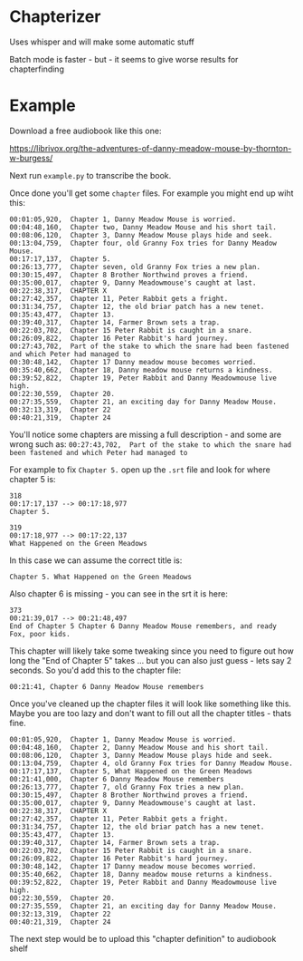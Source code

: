 # Chapterizer


Uses whisper and will make some automatic stuff


Batch mode is faster - but - it seems to give worse results for chapterfinding



# Example

Download a free audiobook like this one:

https://librivox.org/the-adventures-of-danny-meadow-mouse-by-thornton-w-burgess/

Next run `example.py` to transcribe the book.

Once done you'll get some `chapter` files. For example you might end up wiht this:


```
00:01:05,920,  Chapter 1, Danny Meadow Mouse is worried.
00:04:48,160,  Chapter two, Danny Meadow Mouse and his short tail.
00:08:06,120,  Chapter 3, Danny Meadow Mouse plays hide and seek.
00:13:04,759,  Chapter four, old Granny Fox tries for Danny Meadow Mouse.
00:17:17,137,  Chapter 5.
00:26:13,777,  Chapter seven, old Granny Fox tries a new plan.
00:30:15,497,  Chapter 8 Brother Northwind proves a friend.
00:35:00,017,  chapter 9, Danny Meadowmouse's caught at last.
00:22:38,317,  CHAPTER X
00:27:42,357,  Chapter 11, Peter Rabbit gets a fright.
00:31:34,757,  Chapter 12, the old briar patch has a new tenet.
00:35:43,477,  Chapter 13.
00:39:40,317,  Chapter 14, Farmer Brown sets a trap.
00:22:03,702,  Chapter 15 Peter Rabbit is caught in a snare.
00:26:09,822,  Chapter 16 Peter Rabbit's hard journey.
00:27:43,702,  Part of the stake to which the snare had been fastened and which Peter had managed to
00:30:48,142,  Chapter 17 Danny meadow mouse becomes worried.
00:35:40,662,  Chapter 18, Danny meadow mouse returns a kindness.
00:39:52,822,  Chapter 19, Peter Rabbit and Danny Meadowmouse live high.
00:22:30,559,  Chapter 20.
00:27:35,559,  Chapter 21, an exciting day for Danny Meadow Mouse.
00:32:13,319,  Chapter 22
00:40:21,319,  Chapter 24
```

You'll notice some chapters are missing a full description - and some are wrong such as:
`00:27:43,702,  Part of the stake to which the snare had been fastened and which Peter had managed to`

For example to fix `Chapter 5.` open up the `.srt` file and look for where chapter 5 is:

```
318
00:17:17,137 --> 00:17:18,977
Chapter 5.

319
00:17:18,977 --> 00:17:22,137
What Happened on the Green Meadows
```

In this case we can assume the correct title is:

`Chapter 5. What Happened on the Green Meadows`


Also chapter 6 is missing - you can see in the srt it is here:

```srt
373
00:21:39,017 --> 00:21:48,497
End of Chapter 5 Chapter 6 Danny Meadow Mouse remembers, and ready Fox, poor kids.
```
This chapter will likely take some tweaking since you need to figure out how long the "End of Chapter 5" takes ... but you can also just guess - lets say 2 seconds. So you'd add this to the chapter file:

```
00:21:41, Chapter 6 Danny Meadow Mouse remembers
```

Once you've cleaned up the chapter files it will look like something like this. Maybe you are too lazy and don't want to fill out all the chapter titles - thats fine.


```
00:01:05,920,  Chapter 1, Danny Meadow Mouse is worried.
00:04:48,160,  Chapter 2, Danny Meadow Mouse and his short tail.
00:08:06,120,  Chapter 3, Danny Meadow Mouse plays hide and seek.
00:13:04,759,  Chapter 4, old Granny Fox tries for Danny Meadow Mouse.
00:17:17,137,  Chapter 5, What Happened on the Green Meadows
00:21:41,000,  Chapter 6 Danny Meadow Mouse remembers
00:26:13,777,  Chapter 7, old Granny Fox tries a new plan.
00:30:15,497,  Chapter 8 Brother Northwind proves a friend.
00:35:00,017,  chapter 9, Danny Meadowmouse's caught at last.
00:22:38,317,  CHAPTER X
00:27:42,357,  Chapter 11, Peter Rabbit gets a fright.
00:31:34,757,  Chapter 12, the old briar patch has a new tenet.
00:35:43,477,  Chapter 13.
00:39:40,317,  Chapter 14, Farmer Brown sets a trap.
00:22:03,702,  Chapter 15 Peter Rabbit is caught in a snare.
00:26:09,822,  Chapter 16 Peter Rabbit's hard journey.
00:30:48,142,  Chapter 17 Danny meadow mouse becomes worried.
00:35:40,662,  Chapter 18, Danny meadow mouse returns a kindness.
00:39:52,822,  Chapter 19, Peter Rabbit and Danny Meadowmouse live high.
00:22:30,559,  Chapter 20.
00:27:35,559,  Chapter 21, an exciting day for Danny Meadow Mouse.
00:32:13,319,  Chapter 22
00:40:21,319,  Chapter 24
```

The next step would be to upload this "chapter definition" to audiobook shelf

